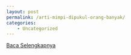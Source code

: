 ```yaml
---
layout: post
permalink: /arti-mimpi-dipukul-orang-banyak/
categories:
    - Uncategorized
---
```


[Baca Selengkapnya](/09)